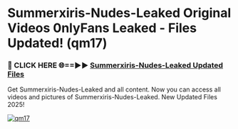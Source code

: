 # Summerxiris-Nudes-Leaked Original Videos 0nlyFans Leaked - Files Updated! (qm17)

<h3>🔴 CLICK HERE 🌐==►► <a href="https://tinyurl.com/yrmya6cz" rel="nofollow">Summerxiris-Nudes-Leaked Updated Files</a></h3>

Get Summerxiris-Nudes-Leaked and all content. Now you can access all videos and pictures of Summerxiris-Nudes-Leaked. New Updated Files 2025!

[![qm17](https://i.imgur.com/FMdXYCs.gif)](https://tinyurl.com/yrmya6cz)
